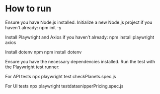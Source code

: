 # How to run
Ensure you have Node.js installed.
Initialize a new Node.js project if you haven't already:
npm init -y

Install Playwright and Axios if you haven’t already:
npm install playwright axios

Install dotenv npm
npm install dotenv

Ensure you have the necessary dependencies installed.
Run the test with the Playwright test runner:

For API tests
npx playwright test checkPlanets.spec.js

For UI tests
npx playwright testdatasnipperPricing.spec.js